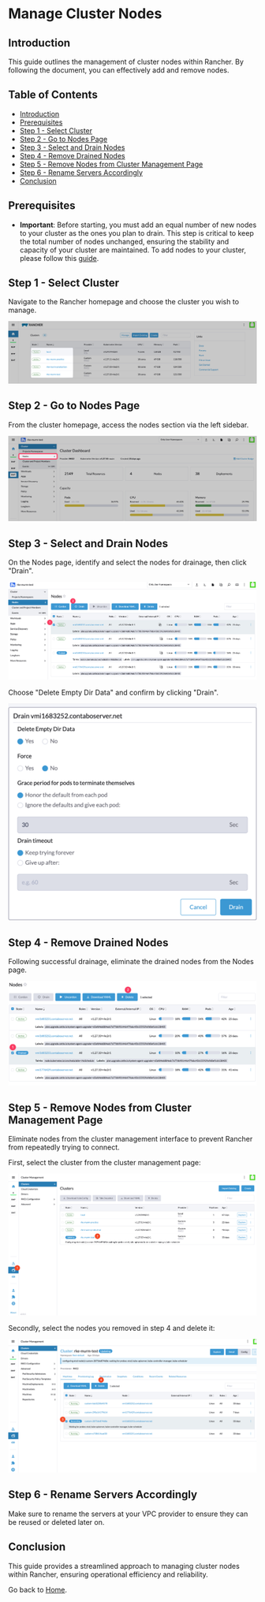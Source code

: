 # Manage Cluster Nodes

## Introduction

This guide outlines the management of cluster nodes within Rancher. By following the document, you can effectively add and remove nodes.

## Table of Contents

- [Introduction](#introduction)
- [Prerequisites](#prerequisites)
- [Step 1 - Select Cluster](#step-1---select-cluster)
- [Step 2 - Go to Nodes Page](#step-2---go-to-nodes-page)
- [Step 3 - Select and Drain Nodes](#step-3---select-and-drain-nodes)
- [Step 4 - Remove Drained Nodes](#step-4---remove-drained-nodes)
- [Step 5 - Remove Nodes from Cluster Management Page](#step-5---remove-nodes-from-cluster-management-page)
- [Step 6 - Rename Servers Accordingly](#step-6---rename-servers-accordingly)
- [Conclusion](#conclusion)

## Prerequisites

- **Important**: Before starting, you must add an equal number of new nodes to your cluster as the ones you plan to drain. This step is critical to keep the total number of nodes unchanged, ensuring the stability and capacity of your cluster are maintained. To add nodes to your cluster, please follow this [guide](./README.md#step-3---registering-nodes-to-the-cluster).

## Step 1 - Select Cluster

Navigate to the Rancher homepage and choose the cluster you wish to manage.

![Selecting a Cluster in Rancher](./assets/images/rancher-cluster-selection.png)

## Step 2 - Go to Nodes Page

From the cluster homepage, access the nodes section via the left sidebar.

![Accessing Nodes Page](./assets/images/rancher-go-to-nodes-page.png)

## Step 3 - Select and Drain Nodes

On the Nodes page, identify and select the nodes for drainage, then click "Drain".

![Selecting Nodes for Drainage](./assets/images/rancher-select-and-drain-nodes.png)

Choose "Delete Empty Dir Data" and confirm by clicking "Drain".

![Configuring Drainage Options](./assets/images/rancher-drain-config.png)

## Step 4 - Remove Drained Nodes

Following successful drainage, eliminate the drained nodes from the Nodes page.

![Removing Drained Nodes from Management](./assets/images/rancher-removed-drained-node.png)

## Step 5 - Remove Nodes from Cluster Management Page

Eliminate nodes from the cluster management interface to prevent Rancher from repeatedly trying to connect.

First, select the cluster from the cluster management page:

![Rancher Cluster Management Page](./assets/images/rancher-cluster-management-page.png)

Secondly, select the nodes you removed in step 4 and delete it:

![Rancher Delete Drained Nodes](./assets/images/rancher-delete-drained-nodes.png)

## Step 6 - Rename Servers Accordingly

Make sure to rename the servers at your VPC provider to ensure they can be reused or deleted later on.

## Conclusion

This guide provides a streamlined approach to managing cluster nodes within Rancher, ensuring operational efficiency and reliability.

Go back to [Home](../README.md).
